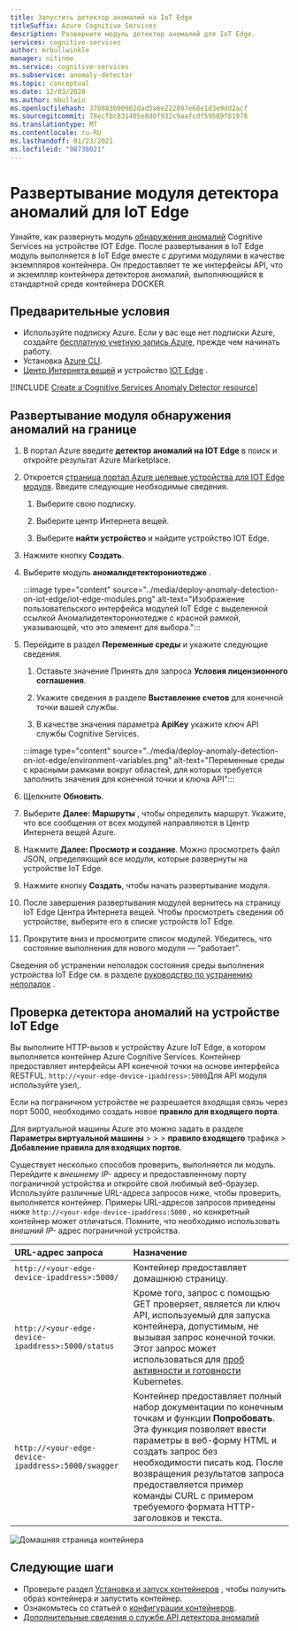```yaml
---
title: Запустить детектор аномалий на IoT Edge
titleSuffix: Azure Cognitive Services
description: Разверните модуль детектор аномалий для IoT Edge.
services: cognitive-services
author: mrbullwinkle
manager: nitinme
ms.service: cognitive-services
ms.subservice: anomaly-detector
ms.topic: conceptual
ms.date: 12/03/2020
ms.author: mbullwin
ms.openlocfilehash: 370883b90902dad5a6e222897e68e1d3e9dd2acf
ms.sourcegitcommit: 78ecfbc831405e8d0f932c9aafcdf59589f81978
ms.translationtype: MT
ms.contentlocale: ru-RU
ms.lasthandoff: 01/23/2021
ms.locfileid: "98738021"
---
```

# <a name="deploy-an-anomaly-detector-module-to-iot-edge"></a>Развертывание модуля детектора аномалий для IoT Edge

Узнайте, как развернуть модуль [обнаружения аномалий](../anomaly-detector-container-howto.md) Cognitive Services на устройстве IOT Edge. После развертывания в IoT Edge модуль выполняется в IoT Edge вместе с другими модулями в качестве экземпляров контейнера. Он предоставляет те же интерфейсы API, что и экземпляр контейнера детекторов аномалий, выполняющийся в стандартной среде контейнера DOCKER. 

## <a name="prerequisites"></a>Предварительные условия

* Используйте подписку Azure. Если у вас еще нет подписки Azure, создайте [бесплатную учетную запись Azure](https://azure.microsoft.com/free), прежде чем начинать работу.
* Установка [Azure CLI](/cli/azure/install-azure-cli?view=azure-cli-latest).
* [Центр Интернета вещей](../../../iot-hub/iot-hub-create-through-portal.md) и устройство [IOT Edge](../../../iot-edge/quickstart-linux.md) .

[!INCLUDE [Create a Cognitive Services Anomaly Detector resource](../includes/create-anomaly-detector-resource.md)]

## <a name="deploy-the-anomaly-detection-module-to-the-edge"></a>Развертывание модуля обнаружения аномалий на границе

1. В портал Azure введите **детектор аномалий на IOT Edge** в поиск и откройте результат Azure Marketplace.
2. Откроется [страница портал Azure целевые устройства для IOT Edge модуля](https://portal.azure.com/#create/azure-cognitive-service.edge-anomaly-detector). Введите следующие необходимые сведения.

    1. Выберите свою подписку.

    1. Выберите центр Интернета вещей.

    1. Выберите **найти устройство** и найдите устройство IOT Edge.

3. Нажмите кнопку **Создать**.

4. Выберите модуль **аномалидетекторониотедже** .

    :::image type="content" source="../media/deploy-anomaly-detection-on-iot-edge/iot-edge-modules.png" alt-text="Изображение пользовательского интерфейса модулей IoT Edge с выделенной ссылкой Аномалидетекторониотедже с красной рамкой, указывающей, что это элемент для выбора.":::

5. Перейдите в раздел **Переменные среды** и укажите следующие сведения.

    1.  Оставьте значение Принять для запроса **Условия лицензионного соглашения**.

    1. Укажите сведения в разделе **Выставление счетов** для конечной точки вашей службы.

    1. В качестве значения параметра **ApiKey** укажите ключ API службы Cognitive Services.

    :::image type="content" source="../media/deploy-anomaly-detection-on-iot-edge/environment-variables.png" alt-text="Переменные среды с красными рамками вокруг областей, для которых требуется заполнить значения для конечной точки и ключа API":::

6. Щелкните **Обновить**.

7. Выберите **Далее: Маршруты** , чтобы определить маршрут. Укажите, что все сообщения от всех модулей направляются в Центр Интернета вещей Azure.

8. Нажмите **Далее: Просмотр и создание**. Можно просмотреть файл JSON, определяющий все модули, которые развернуты на устройстве IoT Edge.
    
9. Нажмите кнопку **Создать**, чтобы начать развертывание модуля.

10. После завершения развертывания модулей вернитесь на страницу IoT Edge Центра Интернета вещей. Чтобы просмотреть сведения об устройстве, выберите его в списке устройств IoT Edge.

11. Прокрутите вниз и просмотрите список модулей. Убедитесь, что состояние выполнения для нового модуля — "работает". 

Сведения об устранении неполадок состояния среды выполнения устройства IoT Edge см. в разделе [руководство по устранению неполадок](../../../iot-edge/troubleshoot.md) .

## <a name="test-anomaly-detector-on-an-iot-edge-device"></a>Проверка детектора аномалий на устройстве IoT Edge

Вы выполните HTTP-вызов к устройству Azure IoT Edge, в котором выполняется контейнер Azure Cognitive Services. Контейнер предоставляет интерфейсы API конечной точки на основе интерфейса RESTFUL. `http://<your-edge-device-ipaddress>:5000`Для API модуля используйте узел,.

Если на пограничном устройстве не разрешается входящая связь через порт 5000, необходимо создать новое **правило для входящего порта**. 

Для виртуальной машины Azure это можно задать в разделе **Параметры виртуальной машины**  >    >    >  **правило входящего** трафика  >  **Добавление правила для входящих портов**.

Существует несколько способов проверить, выполняется ли модуль. Перейдите к *внешнему IP-* адресу и предоставленному порту пограничной устройства и откройте свой любимый веб-браузер. Используйте различные URL-адреса запросов ниже, чтобы проверить, выполняется контейнер. Примеры URL-адресов запросов приведены ниже `http://<your-edge-device-ipaddress:5000` , но конкретный контейнер может отличаться. Помните, что необходимо использовать *внешний IP-* адрес пограничной устройства.

| URL-адрес запроса | Назначение |
|:-------------|:---------|
| `http://<your-edge-device-ipaddress>:5000/` | Контейнер предоставляет домашнюю страницу. |
| `http://<your-edge-device-ipaddress>:5000/status` | Кроме того, запрос с помощью GET проверяет, является ли ключ API, используемый для запуска контейнера, допустимым, не вызывая запрос конечной точки. Этот запрос может использоваться для [проб активности и готовности](https://kubernetes.io/docs/tasks/configure-pod-container/configure-liveness-readiness-probes/) Kubernetes. |
| `http://<your-edge-device-ipaddress>:5000/swagger` | Контейнер предоставляет полный набор документации по конечным точкам и функции **Попробовать**. Эта функция позволяет ввести параметры в веб-форму HTML и создать запрос без необходимости писать код. После возвращения результатов запроса предоставляется пример команды CURL с примером требуемого формата HTTP-заголовков и текста. |

![Домашняя страница контейнера](../../../../includes/media/cognitive-services-containers-api-documentation/container-webpage.png)

## <a name="next-steps"></a>Следующие шаги

* Проверьте раздел [Установка и запуск контейнеров](../anomaly-detector-container-configuration.md) , чтобы получить образ контейнера и запустить контейнер.
* Ознакомьтесь со статьей о [конфигурации контейнеров](../anomaly-detector-container-configuration.md).
* [Дополнительные сведения о службе API детектора аномалий](https://go.microsoft.com/fwlink/?linkid=2080698&clcid=0x409)